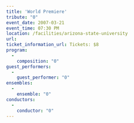 ```yaml
---
title: 'World Premiere'
tribute: "0"
event_date: 2007-03-21
event_time: 07:30 PM
location: /facilities/arizona-state-university
url: 
ticket_information_url: Tickets: $8
program: 
  -
    composition: "0"
guest_performers: 
  -
    guest_performer: "0"
ensembles: 
  -
    ensemble: "0"
conductors: 
  -
    conductor: "0"
---
```

